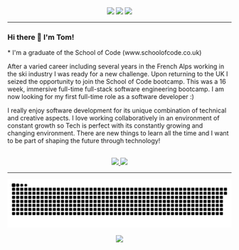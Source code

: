  <div align="center"> 
  <a href="https://instagram.com/twjmorris" target="_blank"><img src="https://img.shields.io/badge/-Instagram-%23E4405F?style=for-the-badge&logo=instagram&logoColor=white" target="_blank"></a>
  <a href = "mailto: tom_morris@outlook.com"><img src="https://img.shields.io/badge/-Gmail-%23333?style=for-the-badge&logo=gmail&logoColor=white" target="_blank"></a>
  <a href="https://www.linkedin.com/in/tom-morris-24751863" target="_blank"><img src="https://img.shields.io/badge/-LinkedIn-%230077B5?style=for-the-badge&logo=linkedin&logoColor=white" target="_blank"></a> 
 </div>

<hr>

### Hi there 👋 I'm Tom!
<div>
* I'm a graduate of the School of Code (www.schoolofcode.co.uk)

After a varied career including several years in the French Alps working in the ski industry I was ready for a new challenge. Upon returning to the UK I seized the opportunity to join the School of Code bootcamp. This was a 16 week, immersive full-time full-stack software engineering bootcamp. I am now looking for my first full-time role as a software developer :)

I really enjoy software development for its unique combination of technical and creative aspects. I love working collaboratively in an environment of constant growth so Tech is perfect with its constantly growing and changing environment. There are new things to learn all the time and I want to be part of shaping the future through technology!
</div>

##



<div align="center">
  <a href="https://github.com/Tommosaurus">
  <img height="150em" src="https://github-readme-stats.vercel.app/api?username=Tommosaurus&show_icons=true&theme=light&include_all_commits=true&count_private=true"/>
  <img height="150em" src="https://github-readme-stats.vercel.app/api/top-langs/?username=Tommosaurus&layout=compact&langs_count=16&theme=light"/>
</div>
  
<hr>

<p align="center"><img align="center" src="https://github.com/Tommosaurus/Tommosaurus/blob/output/github-contribution-grid-snake.svg" /></p>

  
  <p align="center"><img align="center" src="https://komarev.com/ghpvc/?username=Tommosaurus&color=green&label=Views" /></p>
<!--
**Tommosaurus/Tommosaurus** is a ✨ _special_ ✨ repository because its `README.md` (this file) appears on your GitHub profile.

Here are some ideas to get you started:

- 🔭 I’m currently working on ...
- 🌱 I’m currently learning ...
- 👯 I’m looking to collaborate on ...
- 🤔 I’m looking for help with ...
- 💬 Ask me about ...
- 📫 How to reach me: ...
- 😄 Pronouns: ...
- ⚡ Fun fact: ...
-->
